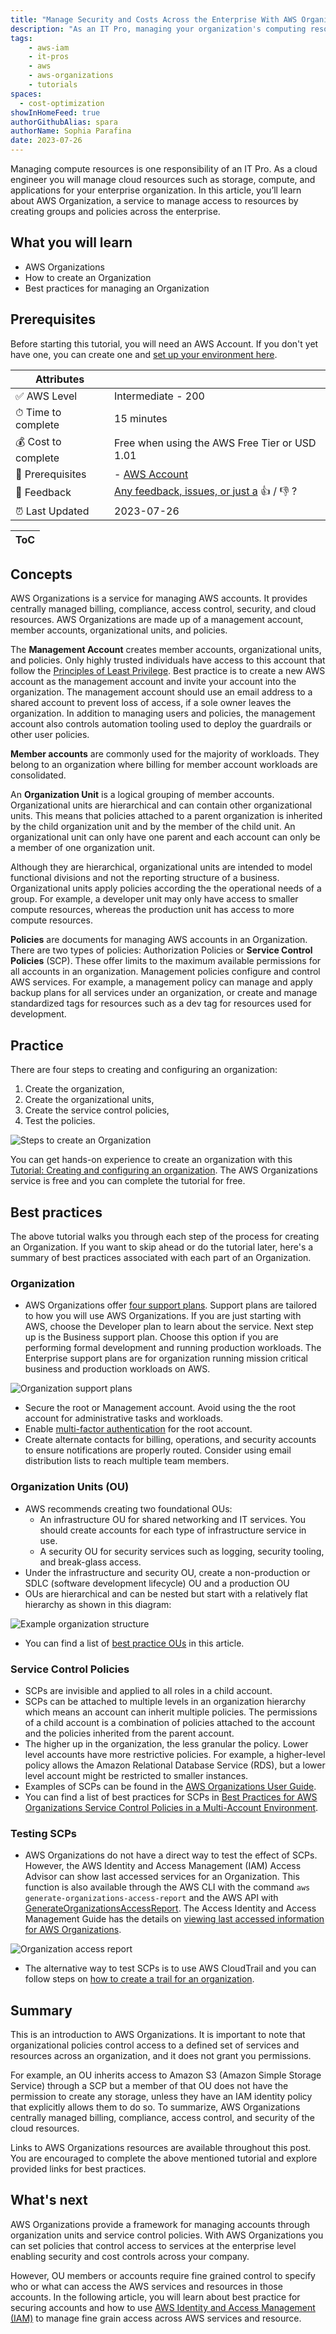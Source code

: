 ```yaml
---
title: "Manage Security and Costs Across the Enterprise With AWS Organizations"
description: "As an IT Pro, managing your organization's computing resources is a key role. AWS Organizations provides the tools to organize and manage user accounts and cloud resources for security and cost control at the enterprise level."
tags:
    - aws-iam
    - it-pros
    - aws
    - aws-organizations
    - tutorials
spaces:
  - cost-optimization
showInHomeFeed: true
authorGithubAlias: spara
authorName: Sophia Parafina
date: 2023-07-26
---
```


Managing compute resources is one responsibility of an IT Pro. As a cloud engineer you will manage cloud resources such as storage, compute, and applications for your enterprise organization. In this article, you’ll learn about AWS Organization, a service to manage access to resources by creating groups and policies across the enterprise.

## What you will learn

- AWS Organizations
- How to create an Organization
- Best practices for managing an Organization

## Prerequisites

Before starting this tutorial, you will need an AWS Account. If you don't yet have one, you can create one and [set up your environment here](https://aws.amazon.com/getting-started/guides/setup-environment/?sc_channel=el&sc_campaign=post&sc_content=creating_and_managing_organizations&sc_geo=mult&sc_country=mult&sc_outcome=acq).
 

| Attributes                |                                   |
| ------------------- | -------------------------------------- |
| ✅ AWS Level        | Intermediate - 200                         |
| ⏱ Time to complete  | 15 minutes                             |
| 💰 Cost to complete | Free when using the AWS Free Tier or USD 1.01      |
| 🧩 Prerequisites    | - [AWS Account](https://aws.amazon.com/resources/create-account/?sc_channel=el&sc_campaign=devopswave&sc_content=cicdetlsprkaws&sc_geo=mult&sc_country=mult&sc_outcome=acq)|
| 📢 Feedback            | <a href="https://pulse.buildon.aws/survey/DEM0H5VW" target="_blank">Any feedback, issues, or just a</a> 👍 / 👎 ?    |
| ⏰ Last Updated     | 2023-07-26                             |

| ToC |
|-----|

## Concepts

AWS Organizations is a service for managing AWS accounts. It provides centrally managed billing, compliance, access control, security, and cloud resources. AWS Organizations are made up of a management account, member accounts,  organizational units, and policies.

The **Management Account** creates member accounts, organizational units, and policies. Only highly trusted individuals have access to this account that follow the [Principles of Least Privilege](https://docs.aws.amazon.com/wellarchitected/latest/framework/sec_permissions_least_privileges.html?sc_channel=el&sc_campaign=post&sc_content=creating_and_managing_organizations&sc_geo=mult&sc_country=mult&sc_outcome=acq). Best practice is to create a new AWS account as the management account and invite your account into the organization. The management account should use an email address to a shared account to prevent loss of access, if a sole owner leaves the organization. In addition to managing users and policies, the management account also controls automation tooling used to deploy the guardrails or other user policies.

**Member accounts** are commonly used for the majority of workloads. They belong to an organization where billing for member account workloads are consolidated.

An **Organization Unit** is a logical grouping of member accounts. Organizational units are hierarchical and can contain other organizational units. This means that policies attached to a parent organization is inherited by the child organization unit and by the member of the child unit. An organizational unit can only have one parent and each account can only be a member of one organization unit.

Although they are hierarchical, organizational units are intended to model functional divisions and not the reporting structure of a business. Organizational units apply policies according the the operational needs of a group. For example, a developer unit may only have access to smaller compute resources, whereas the production unit has access to more compute resources.

**Policies** are documents for managing AWS accounts in an Organization. There are two types of policies: Authorization Policies or **Service Control Policies** (SCP). These offer limits to the maximum available permissions for all accounts in an organization. Management policies configure and control AWS services. For example, a management policy can manage and apply backup plans for all services under an organization, or create and manage standardized tags for resources such as a dev tag for resources used for development.

## Practice

There are four steps to creating and configuring an organization:

1. Create the organization,
1. Create the organizational units,
1. Create the service control policies,
1. Test the policies.

![Steps to create an Organization](./images/steps-to-create-an-organization.png)

You can get hands-on experience to create an organization with this [Tutorial: Creating and configuring an organization](https://docs.aws.amazon.com/organizations/latest/userguide/orgs_tutorials_basic.html?sc_channel=el&sc_campaign=post&sc_content=creating_and_managing_organizations&sc_geo=mult&sc_country=mult&sc_outcome=acq). The AWS Organizations service is free and you can complete the tutorial for free.

## Best practices

The above tutorial walks you through each step of the process for creating an Organization. If you want to skip ahead or do the tutorial later, here's a summary of best practices associated with each part of an Organization.

### Organization

- AWS Organizations offer [four support plans](https://aws.amazon.com/premiumsupport/plans/?sc_channel=el&sc_campaign=post&sc_content=creating_and_managing_organizations&sc_geo=mult&sc_country=mult&sc_outcome=acq). Support plans are tailored to how you will use AWS Organizations. If you are just starting with AWS, choose the Developer plan to learn about the service. Next step up is the Business support plan. Choose this option if you are performing formal development and running production workloads. The Enterprise support plans are for organization running mission critical business and production workloads on AWS.

![Organization support plans](./images/support_plans.png)

- Secure the root or Management account. Avoid using the the root account for administrative tasks and workloads.
- Enable [multi-factor authentication](https://docs.aws.amazon.com/IAM/latest/UserGuide/id_root-user.html#id_root-user_manage_mfa?sc_channel=el&sc_campaign=post&sc_content=creating_and_managing_organizations&sc_geo=mult&sc_country=mult&sc_outcome=acq) for the root account.
- Create alternate contacts for billing, operations, and security accounts to ensure notifications are properly routed. Consider using email distribution lists to reach multiple team members.

### Organization Units (OU)

- AWS recommends creating two foundational OUs:
  - An infrastructure OU for shared networking and IT services. You should create accounts for each type of infrastructure service in use.
  - A security OU for security services such as logging, security tooling, and break-glass access.
- Under the infrastructure and security OU, create a non-production or SDLC (software development lifecycle) OU and a production OU
- OUs are hierarchical and can be nested but start with a relatively flat hierarchy as shown in this diagram:

![Example organization structure](./images/organization.png)

- You can find a list of [best practice OUs](https://aws.amazon.com/blogs/mt/best-practices-for-organizational-units-with-aws-organizations/?sc_channel=el&sc_campaign=post&sc_content=creating_and_managing_organizations&sc_geo=mult&sc_country=mult&sc_outcome=acq) in this article.

### Service Control Policies

- SCPs are invisible and applied to all roles in a child account.
- SCPs can be attached to multiple levels in an organization hierarchy which means an account can  inherit multiple policies. The permissions of a child account is a combination of policies attached to the account and the policies inherited from the parent account.
- The higher up in the organization, the less granular the policy. Lower level accounts have more restrictive policies. For example, a higher-level policy allows the Amazon Relational Database Service (RDS), but a lower level account might be restricted to smaller instances.
- Examples of SCPs can be found in the [AWS Organizations User Guide](https://docs.aws.amazon.com/organizations/latest/userguide/orgs_manage_policies_scps_examples.html?sc_channel=el&sc_campaign=post&sc_content=creating_and_managing_organizations&sc_geo=mult&sc_country=mult&sc_outcome=acq).
- You can find a list of best practices for SCPs in [Best Practices for AWS Organizations Service Control Policies in a Multi-Account Environment](https://aws.amazon.com/blogs/industries/best-practices-for-aws-organizations-service-control-policies-in-a-multi-account-environment/?sc_channel=el&sc_campaign=post&sc_content=creating_and_managing_organizations&sc_geo=mult&sc_country=mult&sc_outcome=acq).

### Testing SCPs

- AWS Organizations do not have a direct way to test the effect of SCPs. However, the AWS Identity and Access Management (IAM) Access Advisor can show last accessed services for an Organization. This function is also available through the AWS CLI with the command `aws generate-organizations-access-report` and the AWS API with [GenerateOrganizationsAccessReport](https://docs.aws.amazon.com/iam/?sc_channel=el&sc_campaign=post&sc_content=creating_and_managing_organizations&sc_geo=mult&sc_country=mult&sc_outcome=acq). The Access Identity and Access Management Guide has the details on [viewing last accessed information for AWS Organizations](https://docs.aws.amazon.com/IAM/latest/UserGuide/when-to-use-iam.html?sc_channel=el&sc_campaign=post&sc_content=creating_and_managing_organizations&sc_geo=mult&sc_country=mult&sc_outcome=acq).

![Organization access report](./images/organization-access-report.png)

- The alternative way to test SCPs is to use AWS CloudTrail and you can follow steps on [how to create a trail for an organization](https://docs.aws.amazon.com/awscloudtrail/latest/userguide/creating-trail-organization.html?sc_channel=el&sc_campaign=post&sc_content=creating_and_managing_organizations&sc_geo=mult&sc_country=mult&sc_outcome=acq).

## Summary

This is an introduction to AWS Organizations. It is important to note that organizational policies control access to a defined set of services and resources across an organization, and it does not grant you permissions.

For example, an OU inherits access to Amazon S3 (Amazon Simple Storage Service) through a SCP but a member of that OU does not have the permission to create any storage, unless they have an IAM identity policy that explicitly allows them to do so. To summarize, AWS Organizations centrally managed billing, compliance, access control, and security of the cloud resources.

Links to AWS Organizations resources are available throughout this post. You are encouraged to complete the above mentioned tutorial and explore provided links for best practices.

## What's next

AWS Organizations provide a framework for managing accounts through organization units and service control policies. With AWS Organizations you can set policies that control access to services at the enterprise level enabling security and cost controls across your company.

 However, OU members or accounts require fine grained control to specify who or what can access the AWS services and resources in those accounts. In the following article, you will learn about best practice for securing accounts and how to use [AWS Identity and Access Management (IAM)](https://docs.aws.amazon.com/IAM/latest/UserGuide/introduction.html?sc_channel=el&sc_campaign=post&sc_content=creating_and_managing_organizations&sc_geo=mult&sc_country=mult&sc_outcome=acq) to manage fine grain access across AWS services and resource.
